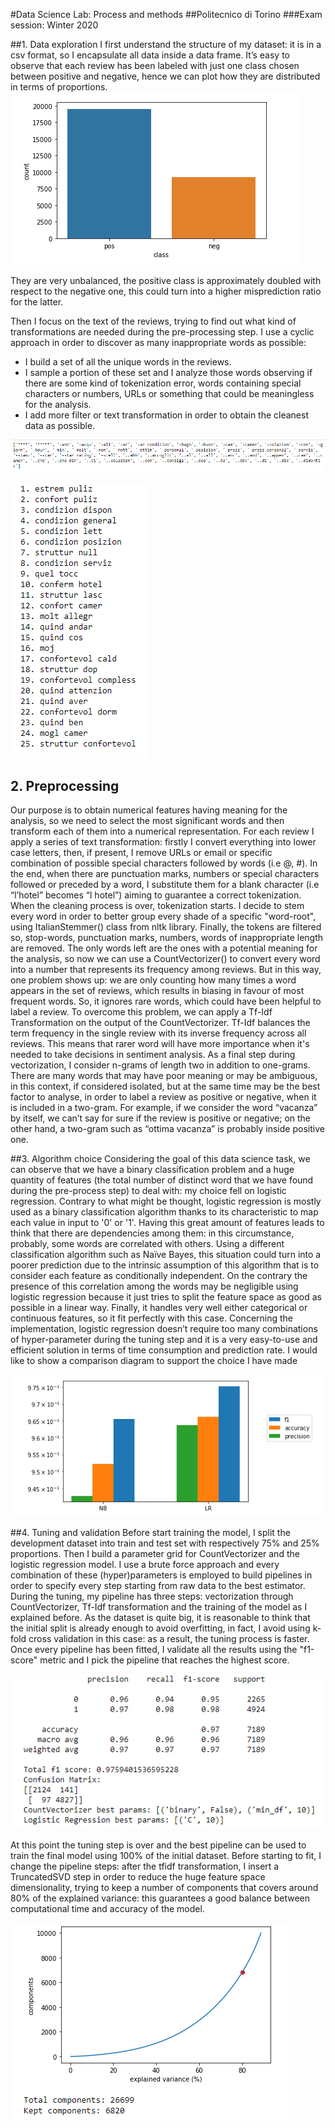 #Data Science Lab: Process and methods
##Politecnico di Torino
###Exam session: Winter 2020

##1. Data exploration
I first understand the structure of my dataset: it is in a csv format, so I encapsulate
all data inside a data frame.
It’s easy to observe that each review has been labeled with just one class chosen
between positive and negative, hence we can plot how they are distributed in terms of
proportions.
![Image description](screenshot/1.png)

They are very unbalanced, the positive class is approximately doubled with
respect to the negative one, this could turn into a higher misprediction ratio for the
latter.

Then I focus on the text of the reviews, trying to find out what kind of
transformations are needed during the pre-processing step.
I use a cyclic approach in order to discover as many inappropriate words as possible:
* I build a set of all the unique words in the reviews.
* I sample a portion of these set and I analyze those words observing if there are
some kind of tokenization error, words containing special characters or
numbers, URLs or something that could be meaningless for the analysis.
* I add more filter or text transformation in order to obtain the cleanest data as
possible.

![Image description](screenshot/2.png)

![Image description](screenshot/3.png)

## 2. Preprocessing
Our purpose is to obtain numerical features having meaning for the analysis, so we
need to select the most significant words and then transform each of them into a
numerical representation.
For each review I apply a series of text transformation: firstly I convert everything into
lower case letters, then, if present, I remove URLs or email or specific combination of
possible special characters followed by words (i.e @<word>, #<word>). In the end, when
there are punctuation marks, numbers or special characters followed or preceded by a
word, I substitute them for a blank character (i.e “l’hotel” becomes “l hotel”) aiming to
guarantee a correct tokenization.
When the cleaning process is over, tokenization starts. I decide to stem every word in
order to better group every shade of a specific "word-root", using ItalianStemmer()
class from nltk library.
Finally, the tokens are filtered so, stop-words, punctuation marks, numbers, words of
inappropriate length are removed.
The only words left are the ones with a potential meaning for the analysis, so
now we can use a CountVectorizer() to convert every word into a number that
represents its frequency among reviews.
But in this way, one problem shows up: we are only counting how many times a word
appears in the set of reviews, which results in biasing in favour of most frequent words.
So, it ignores rare words, which could have been helpful to label a review. To overcome
this problem, we can apply a Tf-Idf Transformation on the output of the
CountVectorizer. Tf-Idf balances the term frequency in the single review with its inverse
frequency across all reviews. This means that rarer word will have more importance
when it's needed to take decisions in sentiment analysis.
As a final step during vectorization, I consider n-grams of length two in addition
to one-grams. There are many words that may have poor meaning or may be
ambiguous, in this context, if considered isolated, but at the same time may be the best
factor to analyse, in order to label a review as positive or negative, when it is included
in a two-gram. For example, if we consider the word “vacanza” by itself, we can’t say for
sure if the review is positive or negative; on the other hand, a two-gram such as “ottima
vacanza” is probably inside positive one.

##3. Algorithm choice
Considering the goal of this data science task, we can observe that we have a binary
classification problem and a huge quantity of features (the total number of distinct word
that we have found during the pre-process step) to deal with: my choice fell on logistic
regression.
Contrary to what might be thought, logistic regression is mostly used as a binary
classification algorithm thanks to its characteristic to map each value in input to '0' or
'1'.
Having this great amount of features leads to think that there are dependencies
among them: in this circumstance, probably, some words are correlated with others.
Using a different classification algorithm such as Naïve Bayes, this situation could turn
into a poorer prediction due to the intrinsic assumption of this algorithm that is to
consider each feature as conditionally independent. On the contrary the presence of this
correlation among the words may be negligible using logistic regression because it just
tries to split the feature space as good as possible in a linear way.
Finally, it handles very well either categorical or continuous features, so it fit perfectly
with this case.
Concerning the implementation, logistic regression doesn’t require too many
combinations of hyper-parameter during the tuning step and it is a very easy-to-use and
efficient solution in terms of time consumption and prediction rate.
I would like to show a comparison diagram to support the choice I have made

![Image description](screenshot/4.png)

##4. Tuning and validation
Before start training the model, I split the development dataset into train and test
set with respectively 75% and 25% proportions. Then I build a parameter grid for
CountVectorizer and the logistic regression model. I use a brute force approach and
every combination of these (hyper)parameters is employed to build pipelines in order
to specify every step starting from raw data to the best estimator. During the tuning, my
pipeline has three steps: vectorization through CountVectorizer, Tf-Idf transformation
and the training of the model as I explained before.
As the dataset is quite big, it is reasonable to think that the initial split is already enough
to avoid overfitting, in fact, I avoid using k-fold cross validation in this case: as a result,
the tuning process is faster.
Once every pipeline has been fitted, I validate all the results using the "f1-score" metric
and I pick the pipeline that reaches the highest score.

![Image description](screenshot/5.png)

At this point the tuning step is over and the best pipeline can be used to train the
final model using 100% of the initial dataset. Before starting to fit, I change the pipeline
steps: after the tfidf transformation, I insert a TruncatedSVD step in order to reduce the
huge feature space dimensionality, trying to keep a number of components that covers
around 80% of the explained variance: this guarantees a good balance between
computational time and accuracy of the model.

![Image description](screenshot/6.png)